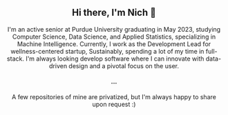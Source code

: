 <h2 align="center"> Hi there, I'm Nich 👋 </h2>
<p align="center"> I'm an active senior at Purdue University graduating in May 2023, studying Computer Science, Data Science, and Applied Statistics, specializing in Machine Intelligence. Currently, I work as the Development Lead for wellness-centered startup, Sustainably, spending a lot of my time in full-stack. I'm always looking develop software where I can innovate with data-driven design and a pivotal focus on the user. </p>
<h4 align="center"> ... </h4>
<p align="center"> A few repositories of mine are privatized, but I'm always happy to share upon request :) </p>



<!--
**NicholasDullam/NicholasDullam** is a ✨ _special_ ✨ repository because its `README.md` (this file) appears on your GitHub profile.

Here are some ideas to get you started:

- 🔭 I’m currently working on ...
- 🌱 I’m currently learning ...
- 👯 I’m looking to collaborate on ...
- 🤔 I’m looking for help with ...
- 💬 Ask me about ...
- 📫 How to reach me: ...
- 😄 Pronouns: ...
- ⚡ Fun fact: ...
-->
